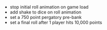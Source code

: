 - stop initial roll animation on game load
- add shake to dice on roll animation
- set a 750 point pergatory pre-bank
- set a final roll after 1 player hits 10,000 points
